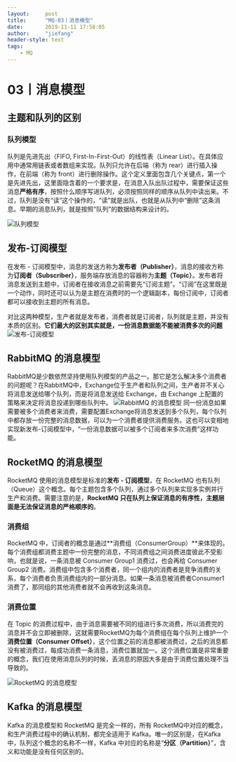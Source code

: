 ```yaml
---
layout:     post
title:      "MQ-03丨消息模型"
date:       2019-11-11 17:58:05
author:     "jiefang"
header-style: text
tags:
    - MQ
---
```

# 03丨消息模型
## 主题和队列的区别
### 队列模型
队列是先进先出（FIFO, First-In-First-Out）的线性表（Linear List）。在具体应用中通常用链表或者数组来实现。队列只允许在后端（称为 rear）进行插入操作，在前端（称为 front）进行删除操作。这个定义里面包含几个关键点，第一个是先进先出，这里面隐含着的一个要求是，在消息入队出队过程中，需要保证这些消息**严格有序**，按照什么顺序写进队列，必须按照同样的顺序从队列中读出来。不过，队列是没有“读”这个操作的，“读”就是出队，也就是从队列中“删除”这条消息。早期的消息队列，就是按照“队列”的数据结构来设计的。

![队列模型](https://s2.ax1x.com/2019/10/27/Ky6kdJ.png)

## 发布-订阅模型
在发布 - 订阅模型中，消息的发送方称为**发布者（Publisher）**，消息的接收方称为**订阅者（Subscriber）**，服务端存放消息的容器称为**主题（Topic）**。发布者将消息发送到主题中，订阅者在接收消息之前需要先“订阅主题”。“订阅”在这里既是一个动作，同时还可以认为是主题在消费时的一个逻辑副本，每份订阅中，订阅者都可以接收到主题的所有消息。

对比这两种模型，生产者就是发布者，消费者就是订阅者，队列就是主题，并没有本质的区别。**它们最大的区别其实就是，一份消息数据能不能被消费多次的问题**
![发布-订阅模型](https://s2.ax1x.com/2019/10/27/KygGxP.png)

## RabbitMQ 的消息模型
RabbitMQ是少数依然坚持使用队列模型的产品之一。那它是怎么解决多个消费者的问题呢？在RabbitMQ中，Exchange位于生产者和队列之间，生产者并不关心将消息发送给哪个队列，而是将消息发送给 Exchange，由 Exchange 上配置的策略来决定将消息投递到哪些队列中。
![RabbitMQ 的消息模型](https://s2.ax1x.com/2019/10/27/KygcrT.png)
同一份消息如果需要被多个消费者来消费，需要配置Exchange将消息发送到多个队列，每个队列中都存放一份完整的消息数据，可以为一个消费者提供消费服务。这也可以变相地实现新发布-订阅模型中，“一份消息数据可以被多个订阅者来多次消费”这样功能。

## RocketMQ 的消息模型
RocketMQ 使用的消息模型是标准的**发布 - 订阅模型**，在 RocketMQ 也有队列（Queue）这个概念。每个主题包含多个队列，通过多个队列来实现多实例并行生产和消费。需要注意的是，**RocketMQ 只在队列上保证消息的有序性，主题层面是无法保证消息的严格顺序的**。

### 消费组
RocketMQ 中，订阅者的概念是通过**消费组（ConsumerGroup）**来体现的。每个消费组都消费主题中一份完整的消息，不同消费组之间消费进度彼此不受影响，也就是说，一条消息被 Consumer Group1 消费过，也会再给 Consumer Group2 消费。消费组中包含多个消费者，同一个组内的消费者是竞争消费的关系，每个消费者负责消费组内的一部分消息。如果一条消息被消费者Consumer1消费了，那同组的其他消费者就不会再收到这条消息。

### 消费位置
在 Topic 的消费过程中，由于消息需要被不同的组进行多次消费，所以消费完的消息并不会立即被删除，这就需要RocketMQ为每个消费组在每个队列上维护一个**消费位置（Consumer Offset）**，这个位置之前的消息都被消费过，之后的消息都没有被消费过，每成功消费一条消息，消费位置就加一。这个消费位置是非常重要的概念，我们在使用消息队列的时候，丢消息的原因大多是由于消费位置处理不当导致的。

![RocketMQ 的消息模型](https://s2.ax1x.com/2019/10/27/KyRlct.png)

## Kafka 的消息模型
Kafka 的消息模型和 RocketMQ 是完全一样的，所有 RocketMQ中对应的概念，和生产消费过程中的确认机制，都完全适用于 Kafka。唯一的区别是，在Kafka中，队列这个概念的名称不一样，Kafka 中对应的名称是“**分区（Partition）**”，含义和功能是没有任何区别的。